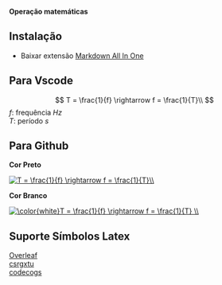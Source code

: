 **Operação matemáticas**

## Instalação

 - Baixar extensão [Markdown All In One](https://marketplace.visualstudio.com/items?itemName=yzhang.markdown-all-in-one)

## Para Vscode 

$$
  T = \frac{1}{f} \rightarrow f = \frac{1}{T}\\
$$
$f:$ frequência $Hz$<br/>
$T:$ período $s$<br/>


## Para Github

**Cor Preto**

<a href="https://www.codecogs.com/eqnedit.php?latex=T&space;=&space;\frac{1}{f}&space;\rightarrow&space;f&space;=&space;\frac{1}{T}\\" target="_blank"><img src="https://latex.codecogs.com/svg.latex?T&space;=&space;\frac{1}{f}&space;\rightarrow&space;f&space;=&space;\frac{1}{T}\\" title="T = \frac{1}{f} \rightarrow f = \frac{1}{T}\\" /></a>

**Cor Branco**

<a href="https://www.codecogs.com/eqnedit.php?latex=\color{white}T&space;=&space;\frac{1}{f}&space;\rightarrow&space;f&space;=&space;\frac{1}{T}&space;\\" target="_blank"><img src="https://latex.codecogs.com/svg.latex?\color{white}T&space;=&space;\frac{1}{f}&space;\rightarrow&space;f&space;=&space;\frac{1}{T}&space;\\" title="\color{white}T = \frac{1}{f} \rightarrow f = \frac{1}{T} \\" /></a>

## Suporte Símbolos Latex

[Overleaf](https://pt.overleaf.com/learn/latex/List_of_Greek_letters_and_math_symbols) <br/>
[csrgxtu](https://csrgxtu.github.io/2015/03/20/Writing-Mathematic-Fomulars-in-Markdown/) <br/>
[codecogs](https://www.codecogs.com/latex/eqneditor.php)
